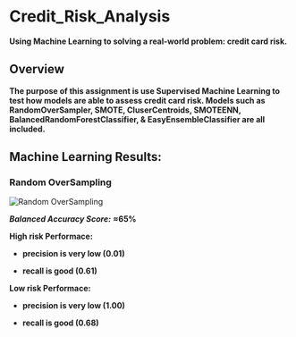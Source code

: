 # Credit_Risk_Analysis

**Using Machine Learning to solving a real-world problem: credit card risk.**

## **Overview**

**The purpose of this assignment is use Supervised Machine Learning to test how models are able to assess credit card risk. Models such as RandomOverSampler, SMOTE,
CluserCentroids, SMOTEENN, BalancedRandomForestClassifier, & EasyEnsembleClassifier are all included.**

## **Machine Learning Results:**

### **Random OverSampling**

![Random OverSampling](https://user-images.githubusercontent.com/91576834/155634005-c440ecf3-08a5-439e-aa42-f6514077c617.png)

***Balanced Accuracy Score:*** **≈65%**

**High risk Performace:**
- **precision is very low (0.01)**

- **recall is good (0.61)**

**Low risk Performace:**
- **precision is very low (1.00)**

- **recall is good (0.68)**

